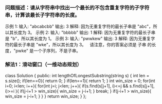 ### 问题描述：请从字符串中找出一个最长的不包含重复字符的子字符串，计算该最长子字符串的长度。
示例 1:
输入: "abcabcbb"
输出: 3 
解释: 因为无重复字符的最长子串是 "abc"，所以其长度为 3。
示例 2:
输入: "bbbbb"
输出: 1
解释: 因为无重复字符的最长子串是 "b"，所以其长度为 1。
示例 3:
输入: "pwwkew"
输出: 3
解释: 因为无重复字符的最长子串是 "wke"，所以其长度为 3。
     请注意，你的答案必须是 子串 的长度，"pwke" 是一个子序列，不是子串。
### 解法1：滑动窗口（一维动态规划）
class Solution {
public:
    int lengthOfLongestSubstring(string s) {
        int len = s.size();
        if(len==0){
            return 0;
        }
        if(len==1){
            return 1;
        }
        int win_size = 0;
        for(int i=0; i<len; i++){
            for(int j=i; j<len; j++){
                if(s.find(s[j+1], i)<=j && s.find(s[j+1], i)>=i ){
                    if(j-i+1 > win_size){
                        win_size = j-i+1;
                    }
                    break;
                }
                if(j-i+1 > win_size){
                    win_size = j-i+1;
                }
            }
        }
        return win_size;
    }
};
